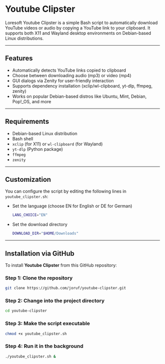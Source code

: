 # Youtube Clipster

Loresoft Youtube Clipster is a simple Bash script to automatically download YouTube videos or audio by copying a YouTube link to your clipboard. It supports both X11 and Wayland desktop environments on Debian-based Linux distributions.

---

## Features

- Automatically detects YouTube links copied to clipboard
- Choose between downloading audio (mp3) or video (mp4)
- GUI dialogs via Zenity for user-friendly interaction
- Supports dependency installation (xclip/wl-clipboard, yt-dlp, ffmpeg, zenity)
- Works on popular Debian-based distros like Ubuntu, Mint, Debian, Pop!_OS, and more

---

## Requirements

- Debian-based Linux distribution
- Bash shell
- `xclip` (for X11) or `wl-clipboard` (for Wayland)
- `yt-dlp` (Python package)
- `ffmpeg`
- `zenity`

---

## Customization

You can configure the script by editing the following lines in `youtube_clipster.sh`:

- Set the language (choose EN for English or DE for German)
  ```bash
  LANG_CHOICE="EN"

- Set the download directory
  ```bash
  DOWNLOAD_DIR="$HOME/Downloads"

---

## Installation via GitHub

To install **Youtube Clipster** from this GitHub repository:

### Step 1: Clone the repository
```bash
git clone https://github.com/joruf/youtube-clipster.git
```

### Step 2: Change into the project directory
```bash
cd youtube-clipster
```

### Step 3: Make the script executable
```bash
chmod +x youtube_clipster.sh
```

### Step 4: Run it in the background
```bash
./youtube_clipster.sh &
```
